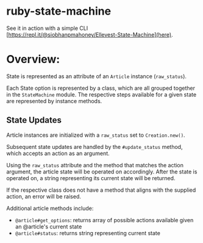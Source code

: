 # ruby-state-machine

See it in action with a simple CLI [https://repl.it/@siobhanpmahoney/Ellevest-State-Machine](here).

# Overview:

State is represented as an attribute of an `Article` instance (`raw_status`).

Each State option is represented by a class, which are all grouped together in the `StateMachine` module. The respective steps available for a given state are represented by instance methods.

## State Updates

Article instances are initialized with a `raw_status` set to `Creation.new()`.

Subsequent state updates are handled by the `#update_status` method, which accepts an action as an argument.

Using the `raw_status` attribute and the method that matches the action argument, the article state will be operated on accordingly. After the state is operated on, a string representing its current state will be returned.

If the respective class does not have a method that aligns with the supplied action, an error will be raised.

Additional article methods include:
* `@article#get_options`: returns array of possible actions available given an @article's current state
* `@article#status`: returns string representing current state
